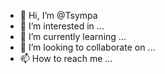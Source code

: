 - 👋 Hi, I’m @Tsympa
- 👀 I’m interested in ...
- 🌱 I’m currently learning ...
- 💞️ I’m looking to collaborate on ...
- 📫 How to reach me ...

<!---
Tsympa/Tsympa is a ✨ special ✨ repository because its `README.md` (this file) appears on your GitHub profile.
You can click the Preview link to take a look at your changes.
--->
